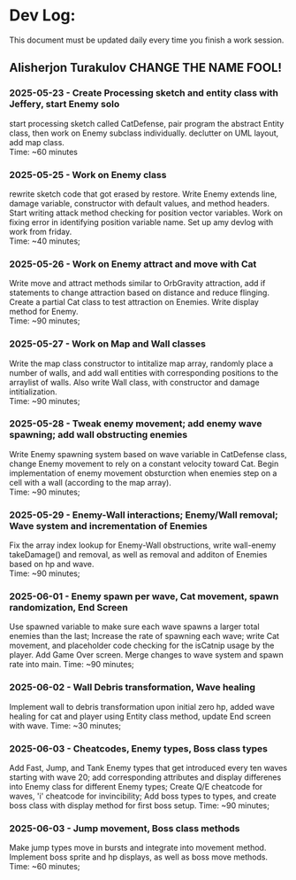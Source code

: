 # Dev Log:

This document must be updated daily every time you finish a work session.  
  
## Alisherjon Turakulov CHANGE THE NAME FOOL!
  
### 2025-05-23 - Create Processing sketch and entity class with Jeffery, start Enemy solo
start processing sketch called CatDefense, pair program the abstract Entity class, then work on Enemy subclass individually. declutter on UML layout, add map class.    
Time: ~60 minutes
  
### 2025-05-25 - Work on Enemy class
rewrite sketch code that got erased by restore. Write Enemy extends line, damage variable, constructor with default values, and method headers. Start writing attack method checking for position vector variables. Work on fixing error in identifying position variable name. Set up amy devlog with work from friday.    
Time: ~40 minutes;
  
### 2025-05-26 - Work on Enemy attract and move with Cat
Write move and attract methods similar to OrbGravity attraction, add if statements to change attraction based on distance and reduce flinging. Create a partial Cat class to test attraction on Enemies. Write display method for Enemy.  
Time: ~90 minutes;  
  
### 2025-05-27 - Work on Map and Wall classes
Write the map class constructor to intitalize map array, randomly place a number of walls, and add wall entities with corresponding positions to the arraylist of walls. Also write Wall class, with constructor and damage intitialization.  
Time: ~90 minutes;  
  
### 2025-05-28 - Tweak enemy movement; add enemy wave spawning; add wall obstructing enemies  
Write Enemy spawning system based on wave variable in CatDefense class, change Enemy movement to rely on a constant velocity toward Cat. Begin implementation of enemy movement obsturction when enemies step on a cell with a wall (according to the map array).    
Time: ~90 minutes;  
  
### 2025-05-29 - Enemy-Wall interactions; Enemy/Wall removal; Wave system and incrementation of Enemies 
Fix the array index lookup for Enemy-Wall obstructions, write wall-enemy takeDamage() and removal, as well as removal and additon of Enemies based on hp and wave.  
Time: ~90 minutes;  
  
### 2025-06-01 - Enemy spawn per wave, Cat movement, spawn randomization, End Screen
Use spawned variable to make sure each wave spawns a larger total enemies than the last; Increase the rate of spawning each wave; write Cat movement, and placeholder code checking for the isCatnip usage by the player. Add Game Over screen. Merge changes to wave system and spawn rate into main.
Time: ~90 minutes;  
  
### 2025-06-02 - Wall Debris transformation, Wave healing
Implement wall to debris transformation upon initial zero hp, added wave healing for cat and player using Entity class method, update End screen with wave.
Time: ~30 minutes;  
  
### 2025-06-03 - Cheatcodes, Enemy types, Boss class types
Add Fast, Jump, and Tank Enemy types that get introduced every ten waves starting with wave 20; add corresponding attributes and display differenes into Enemy class for different Enemy types; Create Q/E cheatcode for waves, 'i' cheatcode for invincibility; Add boss types to types, and create boss class with display method for first boss setup.
Time: ~90 minutes;  
  
### 2025-06-03 - Jump movement, Boss class methods  
Make jump types move in bursts and integrate into movement method. Implement boss sprite and hp displays, as well as boss move methods.  
Time: ~60 minutes;  
